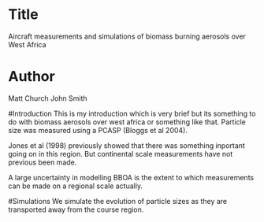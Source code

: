 # Title
Aircraft measurements and simulations of biomass burning aerosols over West Africa

# Author
Matt Church
John Smith

#Introduction
This is my introduction which is very brief but its something to do with biomass aerosols over west africa or something like
that.
Particle size was measured using a PCASP (Bloggs et al 2004).

Jones et al (1998) previously showed that there was something inportant going on in this region. 
But continental scale measurements have not previous been made. 

A large uncertainty in modelling BBOA is the extent to which
measurements can be made on a regional scale actually.

#Simulations
We simulate the evolution of particle sizes as they are transported
away from the course region.
